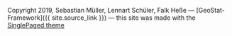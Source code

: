 

Copyright 2019, Sebastian Müller, Lennart Schüler, Falk Heße
&mdash;
[GeoStat-Framework]({{ site.source_link }})
&mdash;
this site was made with the [SinglePaged theme](https://github.com/t413/SinglePaged)
